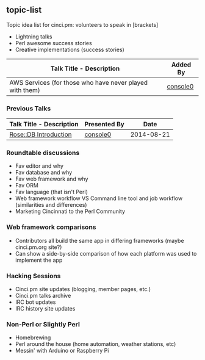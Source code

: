 ## topic-list

Topic idea list for cinci.pm: volunteers to speak in [brackets]

 * Lightning talks
 * Perl awesome success stories
 * Creative implementations  (success stories)

| Talk Title - Description                                              | Added By                                |
|-----------------------------------------------------------------------|-----------------------------------------|
| AWS Services (for those who have never played with them)              | [console0](https://github.com/console0) |

### Previous Talks

| Talk Title - Description                                                 | Presented By                            | Date       |
|--------------------------------------------------------------------------|-----------------------------------------|------------|
| [Rose::DB Introduction](https://github.com/console0/rose-db-presentation)| [console0](https://github.com/console0) | 2014-08-21 |

### Roundtable discussions
 
 * Fav editor and why
 * Fav database and why
 * Fav web framework and why
 * Fav ORM
 * Fav language (that isn't Perl)
 * Web framework workflow VS Command line tool and job workflow (similarities and differences)
 * Marketing Cincinnati to the Perl Community

### Web framework comparisons

 * Contributors all build the same app in differing frameworks (maybe cinci.pm.org site?)
 * Can show a side-by-side comparison of how each platform was used to implement the app

### Hacking Sessions

 * Cinci.pm site updates (blogging, member pages, etc.)
 * Cinci.pm talks archive
 * IRC bot updates
 * IRC history site updates

### Non-Perl or Slightly Perl

 * Homebrewing
 * Perl around the house (home automation, weather stations, etc)
 * Messin' with Arduino or Raspberry Pi
 
